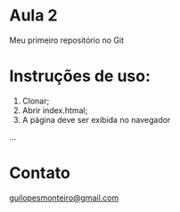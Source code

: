 # Aula 2

Meu primeiro repositório no Git


# Instruções de uso:

1. Clonar;
2. Abrir index.htmal;
3. A página deve ser exibida no navegador

...
# Contato

guilopesmonteiro@gmail.com